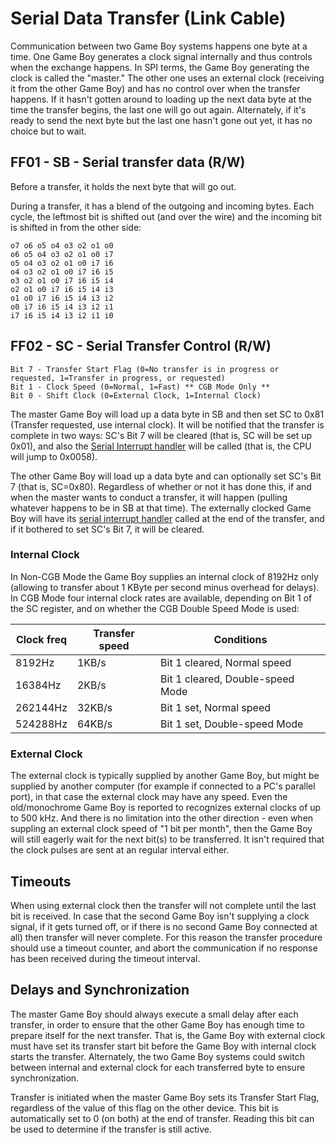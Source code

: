 # Serial Data Transfer (Link Cable)

Communication between two Game Boy systems happens one byte at a time. One
Game Boy generates a clock signal internally and thus controls when the
exchange happens. In SPI terms, the Game Boy generating the clock is
called the "master."  The other one uses an external clock (receiving
it from the other Game Boy) and has no control over when the
transfer happens. If it hasn't gotten around to loading up the next
data byte at the time the transfer begins, the last one will go out
again. Alternately, if it's ready to send the next byte but the last
one hasn't gone out yet, it has no choice but to wait.

## FF01 - SB - Serial transfer data (R/W)

Before a transfer, it holds the next byte that will go out.

During a transfer, it has a blend of the outgoing and incoming bytes.
Each cycle, the leftmost bit is shifted out (and over the wire) and the
incoming bit is shifted in from the other side:

```
o7 o6 o5 o4 o3 o2 o1 o0
o6 o5 o4 o3 o2 o1 o0 i7
o5 o4 o3 o2 o1 o0 i7 i6
o4 o3 o2 o1 o0 i7 i6 i5
o3 o2 o1 o0 i7 i6 i5 i4
o2 o1 o0 i7 i6 i5 i4 i3
o1 o0 i7 i6 i5 i4 i3 i2
o0 i7 i6 i5 i4 i3 i2 i1
i7 i6 i5 i4 i3 i2 i1 i0
```

## FF02 - SC - Serial Transfer Control (R/W)

```
Bit 7 - Transfer Start Flag (0=No transfer is in progress or requested, 1=Transfer in progress, or requested)
Bit 1 - Clock Speed (0=Normal, 1=Fast) ** CGB Mode Only **
Bit 0 - Shift Clock (0=External Clock, 1=Internal Clock)
```

The master Game Boy will load up a data byte in SB and then set
SC to 0x81 (Transfer requested, use internal clock). It will be notified
that the transfer is complete in two ways: SC's Bit 7 will be cleared
(that is, SC will be set up 0x01), and also the [Serial Interrupt handler](<#INT 58 - Serial Interrupt>)
will be called (that is, the CPU will jump to 0x0058).

The other Game Boy will load up a data byte and can optionally set SC's
Bit 7 (that is, SC=0x80). Regardless of whether or not it has done this, if
and when the master wants to conduct a transfer, it will happen
(pulling whatever happens to be in SB at that time). The externally clocked
Game Boy will have its [serial interrupt handler](<#INT 58 - Serial Interrupt>) called at the end of the
transfer, and if it bothered to set SC's Bit 7, it will be cleared.

### Internal Clock

In Non-CGB Mode the Game Boy supplies an internal clock of 8192Hz only
(allowing to transfer about 1 KByte per second minus overhead for delays).
In CGB Mode four internal clock rates are available, depending on Bit 1
of the SC register, and on whether the CGB Double Speed Mode is used:

Clock freq | Transfer speed | Conditions
-----------|----------------|------------
   8192Hz  |      1KB/s     | Bit 1 cleared, Normal speed
  16384Hz  |      2KB/s     | Bit 1 cleared, Double-speed Mode
 262144Hz  |     32KB/s     | Bit 1 set,     Normal speed
 524288Hz  |     64KB/s     | Bit 1 set,     Double-speed Mode

### External Clock

The external clock is typically supplied by another Game Boy, but might
be supplied by another computer (for example if connected to a PC's
parallel port), in that case the external clock may have any speed. Even
the old/monochrome Game Boy is reported to recognizes external clocks of
up to 500 kHz. And there is no limitation into the other direction - even
when suppling an external clock speed of "1 bit per month", then the
Game Boy will still eagerly wait for the next bit(s) to be transferred.
It isn't required that the clock pulses are sent at an regular interval
either.

## Timeouts

When using external clock then the transfer will not complete until the
last bit is received. In case that the second Game Boy isn't supplying a
clock signal, if it gets turned off, or if there is no second Game Boy
connected at all) then transfer will never complete. For this reason the
transfer procedure should use a timeout counter, and abort the
communication if no response has been received during the timeout
interval.

## Delays and Synchronization

The master Game Boy should always execute a small
delay after each transfer, in order to ensure that the other
Game Boy has enough time to prepare itself for the next transfer. That is, the
Game Boy with external clock must have set its transfer start bit before
the Game Boy with internal clock starts the transfer. Alternately, the
two Game Boy systems could switch between internal and external clock for each
transferred byte to ensure synchronization.

Transfer is initiated when the master Game Boy sets its Transfer
Start Flag, regardless of the value of this flag on the other device.
This bit is automatically set to 0 (on both) at the end of transfer.
Reading this bit can be used to determine if the transfer is still
active.
